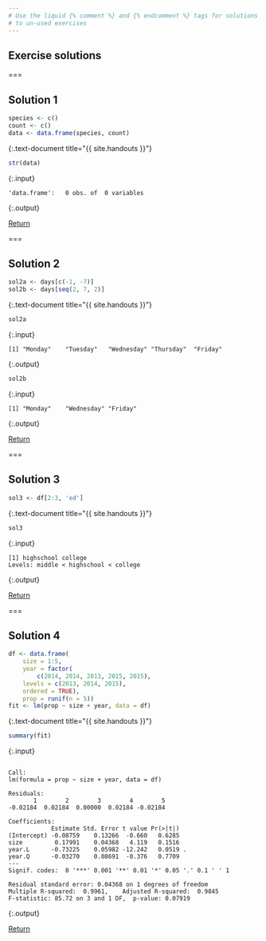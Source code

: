 ```yaml
---
# Use the liquid {% comment %} and {% endcomment %} tags for solutions
# to un-used exercises
---
```


## Exercise solutions

===

## Solution 1


~~~r
species <- c()
count <- c()
data <- data.frame(species, count)
~~~
{:.text-document title="{{ site.handouts }}"}


~~~r
str(data)
~~~
{:.input}
~~~
'data.frame':	0 obs. of  0 variables
~~~
{:.output}

<aside class="notes" markdown="block">

[Return](#exercise-1)

</aside>

===

## Solution 2


~~~r
sol2a <- days[c(-1, -7)]
sol2b <- days[seq(2, 7, 2)]
~~~
{:.text-document title="{{ site.handouts }}"}


~~~r
sol2a
~~~
{:.input}
~~~
[1] "Monday"    "Tuesday"   "Wednesday" "Thursday"  "Friday"   
~~~
{:.output}


~~~r
sol2b
~~~
{:.input}
~~~
[1] "Monday"    "Wednesday" "Friday"   
~~~
{:.output}

<aside class="notes" markdown="block">

[Return](#exercise-2)

</aside>

===

## Solution 3


~~~r
sol3 <- df[2:3, 'ed']
~~~
{:.text-document title="{{ site.handouts }}"}


~~~r
sol3
~~~
{:.input}
~~~
[1] highschool college   
Levels: middle < highschool < college
~~~
{:.output}

<aside class="notes" markdown="block">

[Return](#exercise-3)

</aside>

===

## Solution 4


~~~r
df <- data.frame(
    size = 1:5,
    year = factor(
        c(2014, 2014, 2013, 2015, 2015),
	levels = c(2013, 2014, 2015),
	ordered = TRUE),
    prop = runif(n = 5))
fit <- lm(prop ~ size + year, data = df)
~~~
{:.text-document title="{{ site.handouts }}"}


~~~r
summary(fit)
~~~
{:.input}
~~~

Call:
lm(formula = prop ~ size + year, data = df)

Residuals:
       1        2        3        4        5 
-0.02184  0.02184  0.00000  0.02184 -0.02184 

Coefficients:
            Estimate Std. Error t value Pr(>|t|)  
(Intercept) -0.08759    0.13266  -0.660   0.6285  
size         0.17991    0.04368   4.119   0.1516  
year.L      -0.73225    0.05982 -12.242   0.0519 .
year.Q      -0.03270    0.08691  -0.376   0.7709  
---
Signif. codes:  0 '***' 0.001 '**' 0.01 '*' 0.05 '.' 0.1 ' ' 1

Residual standard error: 0.04368 on 1 degrees of freedom
Multiple R-squared:  0.9961,	Adjusted R-squared:  0.9845 
F-statistic: 85.72 on 3 and 1 DF,  p-value: 0.07919
~~~
{:.output}

<aside class="notes" markdown="block">

[Return](#exercise-4)

</aside>

